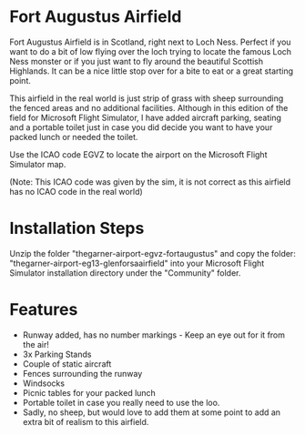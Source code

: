 # Fort Augustus Airfield

Fort Augustus Airfield is in Scotland, right next to Loch Ness. Perfect if you want to do a bit of low flying over the loch trying to locate the famous Loch Ness monster or if you just want to fly around the beautiful Scottish Highlands. It can be a nice little stop over for a bite to eat or a great starting point. 

This airfield in the real world is just strip of grass with sheep surrounding the fenced areas and no additional facilities. Although in this edition of the field for Microsoft Flight Simulator, I have added aircraft parking, seating and a portable toilet just in case you did decide you want to have your packed lunch or needed the toilet.  

Use the ICAO code EGVZ to locate the airport on the Microsoft Flight Simulator map. 

(Note: This ICAO code was given by the sim, it is not correct as this airfield has no ICAO code in the real world)

# Installation Steps

Unzip the folder "thegarner-airport-egvz-fortaugustus" and copy the folder: "thegarner-airport-eg13-glenforsaairfield" into your Microsoft Flight Simulator installation directory under the "Community" folder.

# Features
* Runway added, has no number markings - Keep an eye out for it from the air!
* 3x Parking Stands
* Couple of static aircraft
* Fences surrounding the runway
* Windsocks
* Picnic tables for your packed lunch
* Portable toilet in case you really need to use the loo.
* Sadly, no sheep, but would love to add them at some point to add an extra bit of realism to this airfield. 
